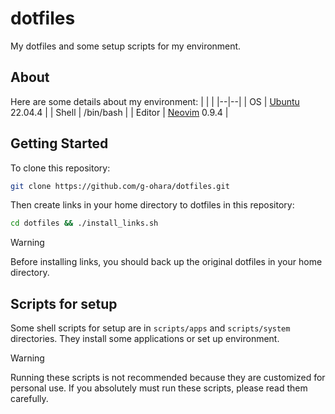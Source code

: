 # dotfiles
My dotfiles and some setup scripts for my environment.
## About
Here are some details about my environment:
|  |  |
|--|--|
| OS | [Ubuntu](https://ubuntu.com/) 22.04.4 |
| Shell | /bin/bash |
| Editor | [Neovim](https://neovim.io/) 0.9.4 |
## Getting Started
To clone this repository:
```sh
git clone https://github.com/g-ohara/dotfiles.git
```
Then create links in your home directory to dotfiles in this repository:
```sh
cd dotfiles && ./install_links.sh
```
> [!WARNING]  
> Before installing links, you should back up the original dotfiles in your home directory.
## Scripts for setup
Some shell scripts for setup are in `scripts/apps` and `scripts/system` directories. They install some applications or set up environment.
> [!WARNING]  
> Running these scripts is not recommended because they are customized for personal use. If you absolutely must run these scripts, please read them carefully.
